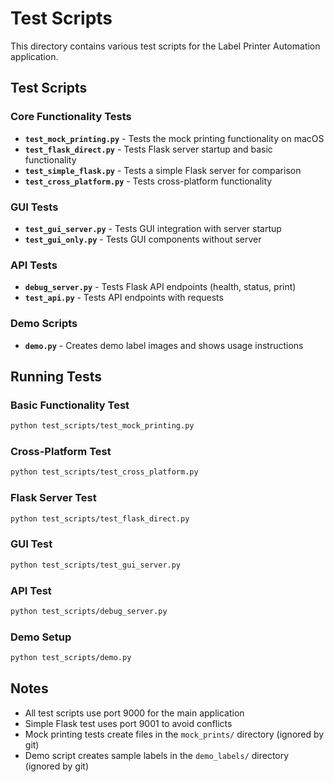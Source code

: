 # Test Scripts

This directory contains various test scripts for the Label Printer Automation application.

## Test Scripts

### Core Functionality Tests

- **`test_mock_printing.py`** - Tests the mock printing functionality on macOS
- **`test_flask_direct.py`** - Tests Flask server startup and basic functionality
- **`test_simple_flask.py`** - Tests a simple Flask server for comparison
- **`test_cross_platform.py`** - Tests cross-platform functionality

### GUI Tests

- **`test_gui_server.py`** - Tests GUI integration with server startup
- **`test_gui_only.py`** - Tests GUI components without server

### API Tests

- **`debug_server.py`** - Tests Flask API endpoints (health, status, print)
- **`test_api.py`** - Tests API endpoints with requests

### Demo Scripts

- **`demo.py`** - Creates demo label images and shows usage instructions

## Running Tests

### Basic Functionality Test
```bash
python test_scripts/test_mock_printing.py
```

### Cross-Platform Test
```bash
python test_scripts/test_cross_platform.py
```

### Flask Server Test
```bash
python test_scripts/test_flask_direct.py
```

### GUI Test
```bash
python test_scripts/test_gui_server.py
```

### API Test
```bash
python test_scripts/debug_server.py
```

### Demo Setup
```bash
python test_scripts/demo.py
```

## Notes

- All test scripts use port 9000 for the main application
- Simple Flask test uses port 9001 to avoid conflicts
- Mock printing tests create files in the `mock_prints/` directory (ignored by git)
- Demo script creates sample labels in the `demo_labels/` directory (ignored by git)